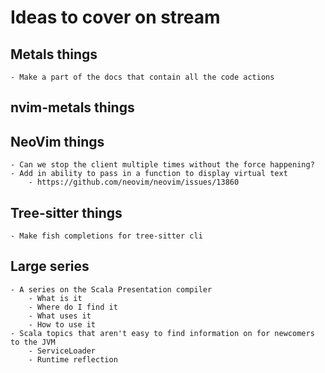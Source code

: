 # Ideas to cover on stream

## Metals things
    - Make a part of the docs that contain all the code actions

## nvim-metals things

## NeoVim things
    - Can we stop the client multiple times without the force happening?
    - Add in ability to pass in a function to display virtual text
        - https://github.com/neovim/neovim/issues/13860

## Tree-sitter things
    - Make fish completions for tree-sitter cli

## Large series
    - A series on the Scala Presentation compiler
        - What is it
        - Where do I find it
        - What uses it
        - How to use it
    - Scala topics that aren't easy to find information on for newcomers to the JVM
        - ServiceLoader
        - Runtime reflection
